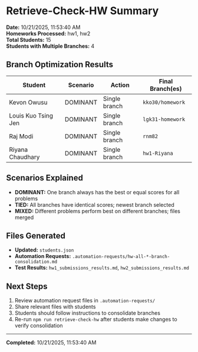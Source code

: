 # Retrieve-Check-HW Summary

**Date:** 10/21/2025, 11:53:40 AM  
**Homeworks Processed:** hw1, hw2  
**Total Students:** 15  
**Students with Multiple Branches:** 4

## Branch Optimization Results

| Student | Scenario | Action | Final Branch(es) |
|---------|----------|--------|------------------|
| Kevon Owusu | DOMINANT | Single branch | `kko30/homework` |
| Louis Kuo Tsing Jen | DOMINANT | Single branch | `lgk31-homework` |
| Raj Modi | DOMINANT | Single branch | `rnm82` |
| Riyana Chaudhary | DOMINANT | Single branch | `hw1-Riyana` |


## Scenarios Explained

- **DOMINANT:** One branch always has the best or equal scores for all problems
- **TIED:** All branches have identical scores; newest branch selected
- **MIXED:** Different problems perform best on different branches; files merged

## Files Generated

- **Updated:** `students.json`
- **Automation Requests:** `.automation-requests/hw-all-*-branch-consolidation.md`
- **Test Results:** `hw1_submissions_results.md`, `hw2_submissions_results.md`

## Next Steps

1. Review automation request files in `.automation-requests/`
2. Share relevant files with students
3. Students should follow instructions to consolidate branches
4. Re-run `npm run retrieve-check-hw` after students make changes to verify consolidation

---
**Completed:** 10/21/2025, 11:53:40 AM
